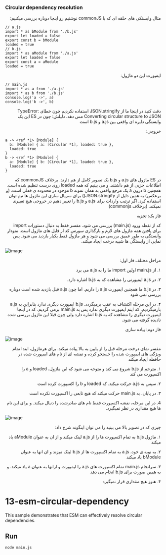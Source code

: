 ### Circular dependency resolution

<p dir="rtl" align="right">
مثال وابستکی های حلقه ای که با commonJS نوشتیم رو اینجا دوباره بررسی میکنیم:
</p>

```
// a.js
import * as bModule from './b.js'
export let loaded = false
export const b = bModule
loaded = true
// b.js
import * as aModule from './a.js'
export let loaded = false
export const a = aModule
loaded = true
```
<p dir="rtl" align="right">
ایمپورت این دو ماژول:
</p>

```
// main.js
import * as a from './a.js'
import * as b from './b.js'
console.log('a ->', a)
console.log('b ->', b)
```

<p dir="rtl" align="right">
دقت کنید در اینجا ما از JSON.stringify استفاده نکردیم چون خطای TypeError: Converting circular structure to JSON مس دهد. دلیلش: چون در ES این یک وابستگی دایره ای واقعی بین a.js و b.js است
</p>

<p dir="rtl" align="right">
خروجی:
</p>

```
a -> <ref *1> [Module] {
  b: [Module] { a: [Circular *1], loaded: true },
  loaded: true
}
b -> <ref *1> [Module] {
  a: [Module] { b: [Circular *1], loaded: true },
  loaded: true
}
```

<p dir="rtl" align="right">
در ES ماژول های a.js و b.js یک تصویر کامل از هم دارند. برخلاف commonJS که اطلاعات جزیی از هم داشتند. و می بینیم که همه loaded روی درست تنظیم شده است. همچنین b  درون a یک مرجع واقعی به همان نمونه b موجود در محدوده ی فعلی است. (و برعکس) به همین دلیل از JSON.stringify() برای سریال سازی این ماژول ها نیم توان استفاده کرد. اگر ترتیب واردات برای a.js و b.js را تغییر دهیم در خروجی هیچ تغییری نمیکند. (برخلاف commonjs)
</p>

<p dir="rtl" align="right">
فاز یک: تجزیه
</p>

  <p dir="rtl" align="right">
کد از نقطه ورود (main.js) بررسی می شود. مفسر فقط به دنبال دستورات import برای یافتن همه ماژول های لازم و بارگذاری سورس کد از فایل های ماژول است. نمودار وابستگی به طور عمیق بررسی می شود و هر ماژول فقط یکبار بازدید می شود. پس نمایی از وابستگی ها شبیه درخت ایجاد میکند. 
</p>

![image](https://user-images.githubusercontent.com/45192069/133125766-cba97fa9-d056-4413-a7c4-e46da46a80d1.png)

 <p dir="rtl" align="right">
مراحل مختلف فاز اول:
 </p>
 
 
 <p dir="rtl" align="right">
 ۱. از main.js اولین import ما را به a.js می برد
 </p>
 
 <p dir="rtl" align="right">
 ۲. در a.js ایمپورتی را مشاهده که به b.js اشاره دارد.
 </p>
 
 <p dir="rtl" align="right">
 ۳. در b.js ما همچنین ایمپورت a.js را داریم. اما چون a.js قبل بازدید شده است دوباره بررسی نمی شود
 </p>
 
 <p dir="rtl" align="right">
 ۴. در این مرحله اکتشاف به عقب برمیگردد. b.js ایمپورت دیگری ندارد بنابراین به a.js بارمیگردیم. که اینم ایمپورت دیگری ندارد پس به main.js برمی گردیم. که در اینجا ایمپورت دیگری را مشاهده که به b.js اشاره دارد ولی چون قبلا این ماژول بررسی شده نادیده گرفته می شود. 
  </p>
  
  
  
 <p dir="rtl" align="right"> 
 فاز دوم: پیاده سازی
</p>

![image](https://user-images.githubusercontent.com/45192069/133127830-f9250bbf-24a5-4e15-93c4-0825e268577c.png)

 <p dir="rtl" align="right">
مفسر نمای درخت مرحله قبل را از پایین به بالا پیاده میکند. برای هرماژول، ابتدا تمام ویژگی های ایمپورت شده را جستجو کرده و نقشه ای از نام های ایمپورت شده در حافظه ایجاد میکند
</p>

<p dir="rtl" align="right">
۱. مترجم از b.js شروع می کند و متوجه می شود که این ماژول، loaded و a را اکسپورت می کند
</p>

<p dir="rtl" align="right">
۲. سپس به a.js حرکت میکند. که loaded  و b را اکسپورت کرده است
</p>

<p dir="rtl" align="right">
۳. در پایان، به main.js حرکت میکند که هیچ تابعی را اکسپورت نکرده است
</p>

<p dir="rtl" align="right">
4. در این مرحله، نقشه اکسپورت فقط نام های صادرشده را دنبال میکند. و برای این نام ها هیچ مقداری در نظر نمیگیرد.
</p>

![image](https://user-images.githubusercontent.com/45192069/133127866-ce2a493b-94b4-4b6d-9e6b-9e99a51d63af.png)

<p dir="rtl" align="right">
چیزی که در تصویر بالا می بینید را می توان اینگونه شرح داد:
</p>

<p dir="rtl" align="right">
۱. ماژول b.js به تمام اکسپورت ها را از a.js لینک میکند و از ان به عنوان aModule یاد میکند
</p>

<p dir="rtl" align="right">
۲. به نوبه ی خود، a.js به تمام اکسپورت ها از b.js لینک میزند و ان انها به عنوان bModule یاد میکند
</p>

<p dir="rtl" align="right">
۳. سرانجام main.js تمام اکسپورت های a.js را ایمپورت و ازانها به عنوان a یاد میکند. و به همین صورت برای b.js انجام می دهد
</p>

<p dir="rtl" align="right">
۴. هنوز هیچ مقداری قرار نمیگیرد
</p>



# 13-esm-circular-dependency

This sample demonstrates that ESM can effectively resolve circular dependencies.

## Run

```bash
node main.js
```
